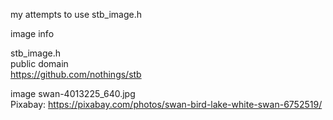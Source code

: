 my attempts to use stb_image.h

image info

stb_image.h  
public domain  
https://github.com/nothings/stb

image swan-4013225_640.jpg  
Pixabay: https://pixabay.com/photos/swan-bird-lake-white-swan-6752519/
